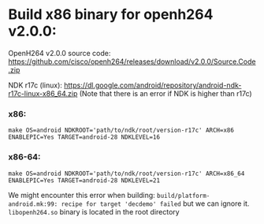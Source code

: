 # Build x86 binary for openh264 v2.0.0:

OpenH264 v2.0.0 source code: https://github.com/cisco/openh264/releases/download/v2.0.0/Source.Code.zip

NDK r17c (linux): https://dl.google.com/android/repository/android-ndk-r17c-linux-x86_64.zip
(Note that there is an error if NDK is higher than r17c)

### x86:
`make OS=android NDKROOT='path/to/ndk/root/version-r17c' ARCH=x86 ENABLEPIC=Yes TARGET=android-28 NDKLEVEL=16`

### x86-64:
`make OS=android NDKROOT='path/to/ndk/root/version-r17c' ARCH=x86_64 ENABLEPIC=Yes TARGET=android-28 NDKLEVEL=21`

We might encounter this error when building: `build/platform-android.mk:99: recipe for target 'decdemo' failed` but we can ignore it. `libopenh264.so` binary is located in the root directory
